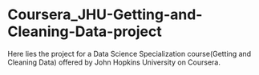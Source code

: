 # Coursera_JHU-Getting-and-Cleaning-Data-project
Here lies the project for a Data Science Specialization course(Getting and Cleaning Data) offered by John Hopkins University on Coursera.
